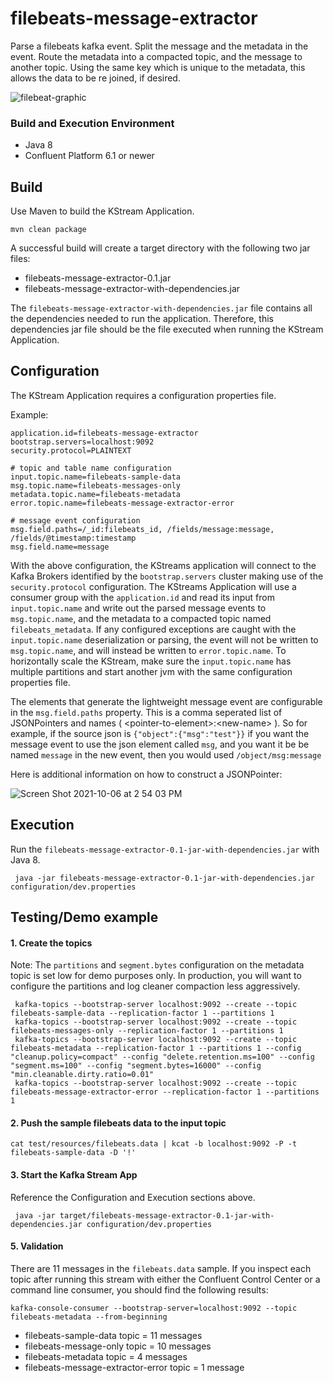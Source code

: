 # filebeats-message-extractor
Parse a filebeats kafka event. Split the message and the metadata in the event. Route the metadata into a compacted topic, and the message to another topic. Using the same key which is unique to the metadata, this allows the data to be re joined, if desired.

![filebeat-graphic](https://user-images.githubusercontent.com/5939204/136263847-2a89f40c-78e6-474a-b3fd-8fb343dafb89.png)

### Build and Execution Environment
* Java 8
* Confluent Platform 6.1 or newer

## Build
Use Maven to build the KStream Application.

```
mvn clean package
```

A successful build will create a target directory with the following two jar files:
* filebeats-message-extractor-0.1.jar
* filebeats-message-extractor-with-dependencies.jar

The `filebeats-message-extractor-with-dependencies.jar` file contains all the dependencies needed to run the application. Therefore, this dependencies jar file should be the file executed when running the KStream Application.

## Configuration
The KStream Application requires a configuration properties file.

Example:
```
application.id=filebeats-message-extractor
bootstrap.servers=localhost:9092
security.protocol=PLAINTEXT

# topic and table name configuration
input.topic.name=filebeats-sample-data
msg.topic.name=filebeats-messages-only
metadata.topic.name=filebeats-metadata
error.topic.name=filebeats-message-extractor-error

# message event configuration
msg.field.paths=/_id:filebeats_id, /fields/message:message, /fields/@timestamp:timestamp
msg.field.name=message

```

With the above configuration, the KStreams application will connect to the Kafka Brokers identified by the `bootstrap.servers` cluster making use of the `security.protocol` configuration. The KStreams Application will use a consumer group with the `application.id` and read its input from `input.topic.name` and write out the parsed message events to `msg.topic.name`, and the metadata to a compacted topic named `filebeats_metadata`. If any configured exceptions are caught with the `input.topic.name` deserialization or parsing, the event will not be written to `msg.topic.name`, and will instead be written to `error.topic.name`. To horizontally scale the KStream, make sure the `input.topic.name` has multiple partitions and start another jvm with the same configuration properties file.


The elements that generate the lightweight message event are configurable in the `msg.field.paths` property.  This is a comma seperated list of JSONPointers and names ( \<pointer-to-element\>:\<new-name\> ). So for example, if the source json is `{"object":{"msg":"test"}}` if you want the message event to use the json element called `msg`, and you want it be be named `message` in the new event, then you would used `/object/msg:message` 
 
Here is additional information on how to construct a JSONPointer:
 
![Screen Shot 2021-10-06 at 2 54 03 PM](https://user-images.githubusercontent.com/5939204/136265486-fdf6cd9d-5dc8-4f21-a4c2-6e4b609bce91.png)

## Execution
Run the `filebeats-message-extractor-0.1-jar-with-dependencies.jar` with Java 8.

```
 java -jar filebeats-message-extractor-0.1-jar-with-dependencies.jar configuration/dev.properties
```

## Testing/Demo example

#### 1. Create the topics
Note: The `partitions` and `segment.bytes` configuration on the metadata topic is set low for demo purposes only. In production, you will want to configure the partitions and log cleaner compaction less aggressively.
```
 kafka-topics --bootstrap-server localhost:9092 --create --topic filebeats-sample-data --replication-factor 1 --partitions 1 
 kafka-topics --bootstrap-server localhost:9092 --create --topic filebeats-messages-only --replication-factor 1 --partitions 1
 kafka-topics --bootstrap-server localhost:9092 --create --topic filebeats-metadata --replication-factor 1 --partitions 1 --config "cleanup.policy=compact" --config "delete.retention.ms=100" --config "segment.ms=100" --config "segment.bytes=16000" --config "min.cleanable.dirty.ratio=0.01"
 kafka-topics --bootstrap-server localhost:9092 --create --topic filebeats-message-extractor-error --replication-factor 1 --partitions 1 
```

#### 2. Push the sample filebeats data to the input topic
```
cat test/resources/filebeats.data | kcat -b localhost:9092 -P -t filebeats-sample-data -D '!'
```

#### 3. Start the Kafka Stream App
Reference the Configuration and Execution sections above.
```
 java -jar target/filebeats-message-extractor-0.1-jar-with-dependencies.jar configuration/dev.properties
```


#### 5. Validation
There are 11 messages in the `filebeats.data` sample.  If you inspect each topic after running this stream with either the Confluent Control Center or a command line consumer, you should find the following results:
```
kafka-console-consumer --bootstrap-server=localhost:9092 --topic filebeats-metadata --from-beginning
```
* filebeats-sample-data topic = 11 messages
* filebeats-message-only topic = 10 messages
* filebeats-metadata topic = 4 messages
* filebeats-message-extractor-error topic = 1 message
